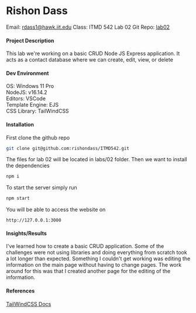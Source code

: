 # Rishon Dass
Email: rdass1@hawk.iit.edu
Class: ITMD 542 Lab 02
Git Repo: [lab02](https://github.com/rishondass/ITMD542/tree/main/labs/02)

#### Project Description
This lab we're working on a basic CRUD Node JS Express application. It acts as a contact database where we can create, edit, view, or delete 

#### Dev Environment
OS: Windows 11 Pro
<br>
NodeJS: v16.14.2
<br>
Editors: VSCode
<br>
Template Engine: EJS
<br>
CSS Library: TailWindCSS

#### Installation

First clone the github repo
```bash
git clone git@github.com:rishondass/ITMD542.git
```

The files for lab 02 will be located in labs/02 folder. Then we want to install the dependencies

```bash
npm i
```

To start the server simply run
```bash
npm start
```

You will be able to access the website on
```http
http://127.0.0.1:3000
```

#### Insights/Results
I've learned how to create a basic CRUD application. Some of the challenges were not using libraries and doing everything from scratch took a lot longer than expected. Something I couldn't get working was editing the information on the main page without having to change pages. The work around for this was that I created another page for the editing of the information.

#### References
[TailWindCSS Docs](https://v2.tailwindcss.com/docs/)
